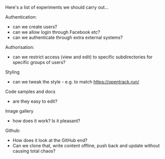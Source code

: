 <!-- TITLE: Test Plan -->
<!-- SUBTITLE: Tyres we need to kick -->

Here's a list of experiments we should carry out...

Authentication:
* can we create users?
* can we allow login through Facebook etc?
* can we authenticate through extra external systems?

Authorisation:
* can we restrict access (view and edit) to specific subdirectories for specific groups of users?


Styling
* can we tweak the style - e.g. to match https://opentrack.run/

Code samples and docs
* are they easy to edit?

Image gallery
* how does it work?  Is it pleasant?

Github:
* How does it look at the GitHub end?
* Can we clone that, write content offline, push back and update without causing total chaos?
